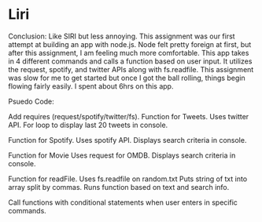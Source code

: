 # Liri
Conclusion:
Like SIRI but less annoying.
This assignment was our first attempt at building an app with node.js. Node felt pretty foreign at first, but after this assignment, I am feeling much more comfortable. This app takes in 4 different commands and calls a function based on user input. It utilizes the request, spotify, and twitter APIs along with fs.readfile. This assignment was slow for me to get started but once I got the ball rolling, things begin flowing fairly easily. I spent about 6hrs on this app.




Psuedo Code:

Add requires (request/spotify/twitter/fs).
Function for Tweets.
    Uses twitter API.
    For loop to display last 20 tweets in console.

Function for Spotify.
    Uses spotify API.
    Displays search criteria in console.

Function for Movie
    Uses request for OMDB.
    Displays search criteria in console.

Function for readFile.
    Uses fs.readfile on random.txt
    Puts string of txt into array split by commas.
    Runs function based on text and search info.

Call functions with conditional statements when user enters in specific commands.
